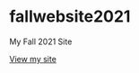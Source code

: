 # fallwebsite2021

My Fall 2021 Site

[View my site](https://michaelcamino.github.io/fallwebsite2021)
